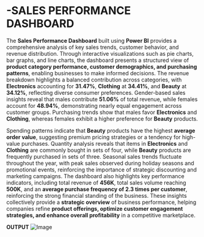 # -SALES PERFORMANCE DASHBOARD

The **Sales Performance Dashboard** built using **Power BI** provides a comprehensive analysis of key sales trends, customer behavior, and revenue distribution. Through interactive visualizations such as pie charts, bar graphs, and line charts, the dashboard presents a structured view of **product category performance, customer demographics, and purchasing patterns**, enabling businesses to make informed decisions. The revenue breakdown highlights a balanced contribution across categories, with **Electronics** accounting for **31.47%**, **Clothing** at **34.41%**, and **Beauty** at **34.12%**, reflecting diverse consumer preferences. Gender-based sales insights reveal that males contribute **51.06%** of total revenue, while females account for **48.94%**, demonstrating nearly equal engagement across customer groups. Purchasing trends show that males favor **Electronics** and **Clothing**, whereas females exhibit a higher preference for **Beauty** products.  

Spending patterns indicate that **Beauty** products have the highest **average order value**, suggesting premium pricing strategies or a tendency for high-value purchases. Quantity analysis reveals that items in **Electronics** and **Clothing** are commonly bought in sets of four, while **Beauty** products are frequently purchased in sets of three. Seasonal sales trends fluctuate throughout the year, with peak sales observed during holiday seasons and promotional events, reinforcing the importance of strategic discounting and marketing campaigns. The dashboard also highlights key performance indicators, including total revenue of **456K**, total sales volume reaching **500K**, and an **average purchase frequency of 2.3 times per customer**, reinforcing the strong financial standing of the business. These insights collectively provide a **strategic overview** of business performance, helping companies refine **product offerings, optimize customer engagement strategies, and enhance overall profitability** in a competitive marketplace.

**OUTPUT**
![Image](https://github.com/user-attachments/assets/6de228cd-9d63-4778-9ccf-a4a0f9a4aae1)
